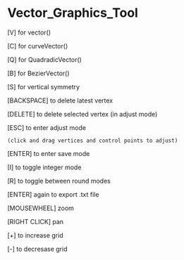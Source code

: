 # Vector_Graphics_Tool

[V] for vector()

[C] for curveVector()

[Q] for QuadradicVector()

[B] for BezierVector()


[S] for vertical symmetry 


[BACKSPACE] to delete latest vertex

[DELETE] to delete selected vertex (in adjust mode)


[ESC] to enter adjust mode

	(click and drag vertices and control points to adjust)


[ENTER] to enter save mode

[I] to toggle integer mode

[R] to toggle between round modes

[ENTER] again to export .txt file


[MOUSEWHEEL] zoom

[RIGHT CLICK] pan


[+] to increase grid

[-] to decresase grid
